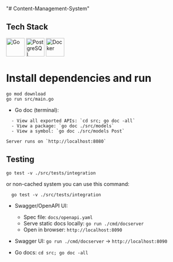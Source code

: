 "# Content-Management-System"

## Tech Stack

<p align="left">
  <img src="https://skillicons.dev/icons?i=go" alt="Go" height="50" />
  <img src="https://skillicons.dev/icons?i=postgres" alt="PostgreSQL" height="50" />
  <img src="https://skillicons.dev/icons?i=docker" alt="Docker" height="50" />
</p>


# Install dependencies and run

    go mod download
    go run src/main.go

- Go doc (terminal):
````
  - View all exported APIs: `cd src; go doc -all`
  - View a package: `go doc ./src/models`
  - View a symbol: `go doc ./src/models Post`

Server runs on `http://localhost:8080`
````

## Testing

````
go test -v ./src/tests/integration
````
or non-cached system you can use this command:
      
      go test -v ./src/tests/integration

- Swagger/OpenAPI UI:

  - Spec file: `docs/openapi.yaml`
  - Serve static docs locally: `go run ./cmd/docserver`
  - Open in browser: `http://localhost:8090`

- Swagger UI: `go run ./cmd/docserver` → `http://localhost:8090`
- Go docs: `cd src; go doc -all`
